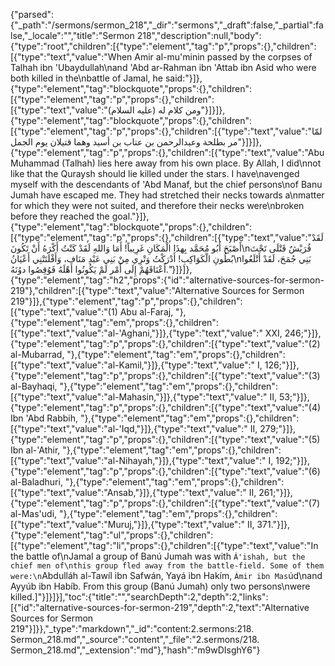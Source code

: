 {"parsed":{"_path":"/sermons/sermon_218","_dir":"sermons","_draft":false,"_partial":false,"_locale":"","title":"Sermon 218","description":null,"body":{"type":"root","children":[{"type":"element","tag":"p","props":{},"children":[{"type":"text","value":"When Amir al-mu'minin passed by the corpses of Talhah ibn 'Ubaydullah\nand 'Abd ar-Rahman ibn 'Attab ibn Asid who were both killed in the\nbattle of Jamal, he said:"}]},{"type":"element","tag":"blockquote","props":{},"children":[{"type":"element","tag":"p","props":{},"children":[{"type":"text","value":"ومن كلام له (عليه السلام)"}]}]},{"type":"element","tag":"blockquote","props":{},"children":[{"type":"element","tag":"p","props":{},"children":[{"type":"text","value":"لمّا مر بطلحة وعبدالرحمن بن عتاب بن أسيد وهما قتيلان يوم الجمل"}]}]},{"type":"element","tag":"p","props":{},"children":[{"type":"text","value":"Abu Muhammad (Talhah) lies here away from his own place. By Allah, I did\nnot like that the Quraysh should lie killed under the stars. I have\navenged myself with the descendants of 'Abd Manaf, but the chief persons\nof Banu Jumah have escaped me. They had stretched their necks towards a\nmatter for which they were not suited, and therefore their necks were\nbroken before they reached the goal."}]},{"type":"element","tag":"blockquote","props":{},"children":[{"type":"element","tag":"p","props":{},"children":[{"type":"text","value":"لَقَدْ أَصْبَحَ أَبُو مُحَمَّد بِهذَا الْمَكَانِ غَرِيباً! أَمَا وَاللهِ لَقَدْ كَنْتُ أَكْرَهُ أَنْ تَكُونَ\nقُرَيْشٌ قَتْلَى تَحْتَ بُطُونِ الْكَوَاكِبِ! أَدْرَكْتُ وَتْرِي مِنْ بَنِي عَبْدِ مَنَاف، وَأَفْلَتَتْنِي أَعْيَانُ\nبَنِي جُمَحَ، لَقَدْ أَتْلَعُوا أَعْنَاقَهُمْ إِلَى أَمْر لَمْ يَكُونُوا أَهْلَهُ فَوُقِصُوا دوُنَهُ."}]}]},{"type":"element","tag":"h2","props":{"id":"alternative-sources-for-sermon-219"},"children":[{"type":"text","value":"Alternative Sources for Sermon 219"}]},{"type":"element","tag":"p","props":{},"children":[{"type":"text","value":"(1) Abu al-Faraj, "},{"type":"element","tag":"em","props":{},"children":[{"type":"text","value":"al-'Aghani,"}]},{"type":"text","value":" XXI, 246;"}]},{"type":"element","tag":"p","props":{},"children":[{"type":"text","value":"(2) al-Mubarrad, "},{"type":"element","tag":"em","props":{},"children":[{"type":"text","value":"al-Kamil,"}]},{"type":"text","value":" I, 126;"}]},{"type":"element","tag":"p","props":{},"children":[{"type":"text","value":"(3) al-Bayhaqi, "},{"type":"element","tag":"em","props":{},"children":[{"type":"text","value":"al-Mahasin,"}]},{"type":"text","value":" II, 53;"}]},{"type":"element","tag":"p","props":{},"children":[{"type":"text","value":"(4) Ibn 'Abd Rabbih, "},{"type":"element","tag":"em","props":{},"children":[{"type":"text","value":"al-'Iqd,"}]},{"type":"text","value":" II, 279;"}]},{"type":"element","tag":"p","props":{},"children":[{"type":"text","value":"(5) Ibn al-'Athir, "},{"type":"element","tag":"em","props":{},"children":[{"type":"text","value":"al-Nihayah,"}]},{"type":"text","value":" I, 192;"}]},{"type":"element","tag":"p","props":{},"children":[{"type":"text","value":"(6) al-Baladhuri, "},{"type":"element","tag":"em","props":{},"children":[{"type":"text","value":"Ansab,"}]},{"type":"text","value":" II, 261;"}]},{"type":"element","tag":"p","props":{},"children":[{"type":"text","value":"(7) al-Mas'udi, "},{"type":"element","tag":"em","props":{},"children":[{"type":"text","value":"Muruj,"}]},{"type":"text","value":" II, 371."}]},{"type":"element","tag":"ul","props":{},"children":[{"type":"element","tag":"li","props":{},"children":[{"type":"text","value":"In the battle of\nJamal a group of Banú Jumah was with `Á'ishah, but the chief men of\nthis group fled away from the battle-field. Some of them were:\n`Abdulláh al-Tawíl ibn Safwán, Yayá ibn Hakím, `Ámir ibn Mas`úd\nand Ayyúb ibn Habíb. From this group (Banú Jumah) only two persons\nwere killed.]"}]}]}],"toc":{"title":"","searchDepth":2,"depth":2,"links":[{"id":"alternative-sources-for-sermon-219","depth":2,"text":"Alternative Sources for Sermon 219"}]}},"_type":"markdown","_id":"content:2.sermons:218. Sermon_218.md","_source":"content","_file":"2.sermons/218. Sermon_218.md","_extension":"md"},"hash":"m9wDIsghY6"}